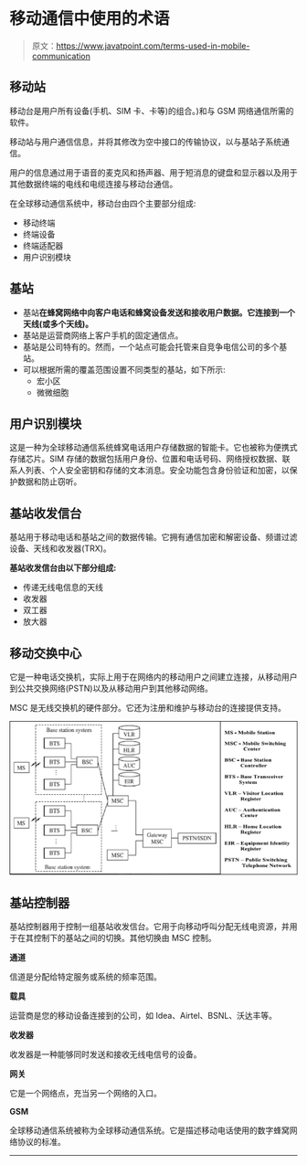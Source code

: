 # 移动通信中使用的术语

> 原文：<https://www.javatpoint.com/terms-used-in-mobile-communication>

## 移动站

移动台是用户所有设备(手机、SIM 卡、卡等)的组合。)和与 GSM 网络通信所需的软件。

移动站与用户通信信息，并将其修改为空中接口的传输协议，以与基站子系统通信。

用户的信息通过用于语音的麦克风和扬声器、用于短消息的键盘和显示器以及用于其他数据终端的电线和电缆连接与移动台通信。

在全球移动通信系统中，移动台由四个主要部分组成:

*   移动终端
*   终端设备
*   终端适配器
*   用户识别模块

## 基站

*   基站**在蜂窝网络中向客户电话和蜂窝设备发送和接收用户数据。它连接到一个天线(或多个天线)。**
*   基站是运营商网络上客户手机的固定通信点。
*   基站是公司特有的。然而，一个站点可能会托管来自竞争电信公司的多个基站。
*   可以根据所需的覆盖范围设置不同类型的基站，如下所示:
    *   宏小区
    *   微微细胞

## 用户识别模块

这是一种为全球移动通信系统蜂窝电话用户存储数据的智能卡。它也被称为便携式存储芯片。SIM 存储的数据包括用户身份、位置和电话号码、网络授权数据、联系人列表、个人安全密钥和存储的文本消息。安全功能包含身份验证和加密，以保护数据和防止窃听。

## 基站收发信台

基站用于移动电话和基站之间的数据传输。它拥有通信加密和解密设备、频谱过滤设备、天线和收发器(TRX)。

**基站收发信台由以下部分组成:**

*   传递无线电信息的天线
*   收发器
*   双工器
*   放大器

## 移动交换中心

它是一种电话交换机，实际上用于在网络内的移动用户之间建立连接，从移动用户到公共交换网络(PSTN)以及从移动用户到其他移动网络。

MSC 是无线交换机的硬件部分。它还为注册和维护与移动台的连接提供支持。

![Terms used in Mobile Communication](img/235664bf5c7edf30e96188a75e842a26.png)

## 基站控制器

基站控制器用于控制一组基站收发信台。它用于向移动呼叫分配无线电资源，并用于在其控制下的基站之间的切换。其他切换由 MSC 控制。

**通道**

信道是分配给特定服务或系统的频率范围。

**载具**

运营商是您的移动设备连接到的公司，如 Idea、Airtel、BSNL、沃达丰等。

**收发器**

收发器是一种能够同时发送和接收无线电信号的设备。

**网关**

它是一个网络点，充当另一个网络的入口。

**GSM**

全球移动通信系统被称为全球移动通信系统。它是描述移动电话使用的数字蜂窝网络协议的标准。

* * *